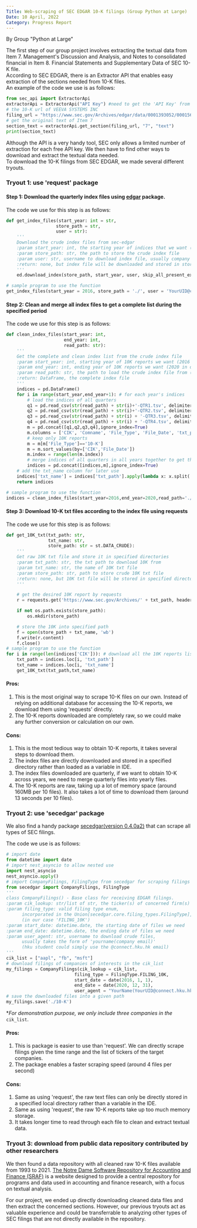 ```yaml
---
Title: Web-scraping of SEC EDGAR 10-K filings (Group Python at Large)
Date: 10 April, 2022
Category: Progress Report
---
```


By Group "Python at Large"

The first step of our group project involves extracting the textual data from Item 7. Management's Discussion and Analysis, and Notes to consolidated financial in Item 8. Financial Statements and Supplementary Data of SEC 10-K file.    
According to SEC EDGAR, there is an Extractor API that enables easy extraction of the sections needed from 10-K files.  
An example of the code we use is as follows:
```python
from sec_api import ExtractorApi
extractorApi = ExtractorApi("API Key") #need to get the 'API Key' from https://sec-api.io/
# the 10-K url of VEEVA SYSTEMS INC
filing_url = "https://www.sec.gov/Archives/edgar/data/0001393052/000156459018007164/veev-10k_20180131.htm"
# get the original text of Item 7
section_text = extractorApi.get_section(filing_url, "7", "text")
print(section_text)

```
Although the API is a very handy tool, SEC only allows a limited number of extraction for each free API key. We then have to find other ways to download and extract the textual data needed.     
To download the 10-K filings from SEC EDGAR, we made several different tryouts.

### Tryout 1: use 'request' package

#### Step 1: Download the quarterly index files using [edgar](https://pypi.org/project/python-edgar/) package.

The code we use for this step is as follows:  
```python
def get_index_files(start_year: int = str,
                   store_path = str,
                   user = str):
    '''
    Download the crude index files from sec-edgar
    :param start_year: int, the starting year of indices that we want (2014 in our case)
    :param store_path: str, the path to store the crude index file
    :param user: str, username to download index file, usually company email (hku student could simply use the @connect.hku.hk email)
    :return: none, but index file will be downloaded and stored in store_path
    '''
    ed.download_index(store_path, start_year, user, skip_all_present_except_last=False)

# sample program to use the function
get_index_files(start_year = 2016, store_path = './', user = 'YourUID@connect.hku.hk')
```

#### Step 2: Clean and merge all index files to get a complete list during the specified period

The code we use for this step is as follows:  
```python
def clean_index_files(start_year: int,
                      end_year: int,
                      read_path: str):
    '''
    Get the complete and clean index list from the crude index file
    :param start_year: int, starting year of 10K reports we want (2016 in our case)
    :param end_year: int, ending year of 10K reports we want (2020 in our case)
    :param read_path: str, the path to load the crude index file from (same as the store_path in Step 1)
    :return: DataFrame, the complete index file
    '''
    indices = pd.DataFrame()
    for i in range(start_year,end_year+1): # for each year's indices
        # load the indices of all quarters
        q1 = pd.read_csv(str(read_path) + str(i)+'-QTR1.tsv', delimiter="|", header=None)
        q2 = pd.read_csv(str(read_path) + str(i)+'-QTR2.tsv', delimiter="|", header=None)
        q3 = pd.read_csv(str(read_path) + str(i) + '-QTR3.tsv', delimiter="|", header=None)
        q4 = pd.read_csv(str(read_path) + str(i) + '-QTR4.tsv', delimiter="|", header=None)
        m = pd.concat([q1,q2,q3,q4],ignore_index=True)
        m.columns = ['CIK', 'Comname', 'File_Type', 'File_Date', 'txt_path', 'html_path']
        # keep only 10K reports
        m = m[m['File_Type']=='10-K']
        m = m.sort_values(by=['CIK','File_Date'])
        m.index = range(len(m.index))
        # merge indices of all quarters in all years together to get the complete index list
        indices = pd.concat([indices,m],ignore_index=True)
    # add the txt_name column for later use
    indices['txt_name'] = indices['txt_path'].apply(lambda x: x.split('/')[-2] + x.split('/')[-1])
    return indices

# sample program to use the function
indices = clean_index_files(start_year=2016,end_year=2020,read_path='./')
```

#### Step 3: Download 10-K txt files according to the index file using requests

The code we use for this step is as follows:
```python
def get_10K_txt(txt_path: str,
                txt_name: str,
                store_path: str = st.DATA_CRUDE):
    '''
    Get raw 10K txt file and store it in specified directories
    :param txt_path: str, the txt path to download 10K from
    :param txt_name: str, the name of 10K txt file
    :param store_path: str, path to store crude 10K txt file
    :return: none, but 10K txt file will be stored in specified directories
    '''

    # get the desired 10K report by requests
    r = requests.get('https://www.sec.gov/Archives/' + txt_path, headers={'User-Agent': 'Mozilla/5.0'})

    if not os.path.exists(store_path):
        os.mkdir(store_path)

    # store the 10K into specified path
    f = open(store_path + txt_name, 'wb')
    f.write(r.content)
    f.close()
# sample program to use the function
for i in range(len(indices['CIK'])): # download all the 10K reports listed in the cleaned index file
    txt_path = indices.loc[i, 'txt_path']
    txt_name = indices.loc[i, 'txt_name']
    get_10K_txt(txt_path,txt_name)
```

#### Pros:

1. This is the most original way to scrape 10-K files on our own. Instead of relying on additional database for accessing the 10-K reports, we download them using 'requests' directly.
2. The 10-K reports downloaded are completely raw, so we could make any further conversion or calculation on our own.

#### Cons:

1. This is the most tedious way to obtain 10-K reports, it takes several steps to download them.
2. The index files are directly downloaded and stored in a specified directory rather than loaded as a variable in IDE.
3. The index files downloaded are quarterly, if we want to obtain 10-K across years, we need to merge quarterly files into yearly files.
4. The 10-K reports are raw, taking up a lot of memory space (around 160MB per 10 files). It also takes a lot of time to download them (around 13 seconds per 10 files).


### Tryout 2: use 'secedgar' package

We also find a handy package [secedgar(version 0.4.0a2)](https://sec-edgar.github.io/sec-edgar/index.html) that can scrape all types of SEC filings.

The code we use is as follows:
```python
# import date
from datetime import date
# import nest_asyncio to allow nested use
import nest_asyncio
nest_asyncio.apply()
# import CompanyFilings, FilingType from secedgar for scraping filings from SEC EDGAR
from secedgar import CompanyFilings, FilingType
'''
class CompanyFilings() - Base class for receiving EDGAR filings.
:param cik_lookup: str/list of str, the ticker(s) of concerned firm(s)
:param filing_type: valid filing type enum,
      incorporated in the Union[secedgar.core.filing_types.FilingType],
      (in our case 'FILING_10K')
:param start_date: datetime.date, the starting date of files we need
:param end_date: datetime.date, the ending date of files we need
:param user_agent: str, username to download crude files,
      usually takes the form of 'yourname(company email)'
      (hku student could simply use the @connect.hku.hk email)
'''
cik_list = ["aapl", "fb", "msft"]
# download filings of companies of interests in the cik_list
my_filings = CompanyFilings(cik_lookup = cik_list,
                          filing_type = FilingType.FILING_10K,
                          start_date = date(2016, 1, 1),
                          end_date = date(2020, 12, 31),
                          user_agent = "YourName(YourUID@connect.hku.hk)")
# save the downloaded files into a given path
my_filings.save('./10-K')
```
**For demonstration purpose, we only include three companies in the* `cik_list`.

#### Pros:

1. This is package is easier to use than 'request'. We can directly scrape filings given the time range and the list of tickers of the target companies.
2. The package enables a faster scraping speed (around 4 files per second)

#### Cons:

1. Same as using 'request', the raw text files can only be directly stored in a specified local directory rather than a variable in the IDE.
2. Same as using 'request', the raw 10-K reports take up too much memory storage.
3. It takes longer time to read through each file to clean and extract textual data.


### Tryout 3: download from public data repository contributed by other researchers

We then found a data repository with all cleaned raw 10-K files available from 1993 to 2021.
[The Notre Dame Software Repository for Accounting and Finance (SRAF)](https://sraf.nd.edu/sec-edgar-data/)
is a website designed to provide a central repository for programs and data used in accounting and finance research, with a focus on textual analysis.

For our project, we ended up directly downloading cleaned data files and then extract the concerned sections. However, our previous tryouts act as valuable experience and could be transferrable to analyzing other types of SEC filings that are not directly available in the repository.
